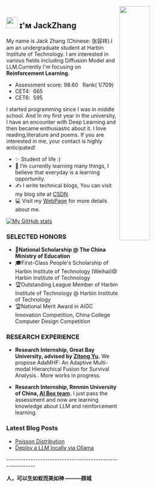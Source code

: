 <div>
  <img align="right" width="40%" src="https://owlbertsio-resized.s3.amazonaws.com/Popper.psd.full.png">
</div>

## <img src="https://emojis.slackmojis.com/emojis/images/1531849430/4246/blob-sunglasses.gif?1531849430" width="30"/> ɪ'ᴍ JackZhang


My name is Jack Zhang (Chinese: 张容祥).I am an undergraduate student at Harbin Institute of Technology. I  am interested in various fields including Diffusion Model and LLM.Currently I'm focusing on **Reinforcement Learning**.
- Assessment score: 98.60 &nbsp;    Rank( 1/709)
- CET4:&nbsp; 665
- CET6:&nbsp; 595

I started programming since I was in middle school. And In my first year in the university, I have an encounter with Deep Learning and then became enthusiastic about it.
I love reading,literature and poems.
If you are interested in me, your contact is highly anticipated!

- ✨ Student of life :)
- 🌱 I’m currently learning many things, I believe that everyday is a learning opportunity.
- ✍ I write technical blogs, You can visit my blog site at [CSDN](https://blog.csdn.net/qq_35328355).
- 💻 Visit my [WebPage](https://zhangrongxiang.github.io/) for more details about me.

 [![My GitHub stats](https://github-readme-stats.vercel.app/api?username=zhangrongxiang)](https://github.com/anuraghazra/github-readme-stats)
  <h3 align="left">SELECTED HONORS </h3>
  
- **🏫National Scholarship @ The China Ministry of Education**
- 🎓First-Class People's Scholarship of Harbin Institute of Technology (Weihai)@ Harbin Institute of Technology
- 🏆Outstanding League Member of Harbin Institute of Technology @ Harbin Institute of Technology
- 🏆National Merit Award in AIGC Innovation Competition, China College Computer Design Competition

<h3 align="left">RESEARCH EXPERIENCE </h3>

- **Research Internship, Great Bay University, advised by [Zitong Yu](https://zitongyu.github.io/).**
We  propose AdaMHF: An Adaptive Multi-modal Hierarchical Fusion for Survival Analysis . More works in progress.

- **Research Internship, Renmin University of China, [AI Box team](http://aibox.ruc.edu.cn/).**
I just pass the assessment and now are learning knowledge about LLM and reinforcement learning.

<h3 align="left">Latest Blog Posts</h3>
<ul align="left">
  <li><a href="https://blog.csdn.net/qq_35328355/article/details/141034499?spm=1001.2014.3001.5501">Poisson Distribution</a></li>
  <li><a href="https://blog.csdn.net/qq_35328355/article/details/140288463?spm=1001.2014.3001.5501">Deploy a LLM locally via Ollama</a></li>
</ul>
----------------------------------------------------------

**人，可以生如蚁而美如神 ———顾城**
